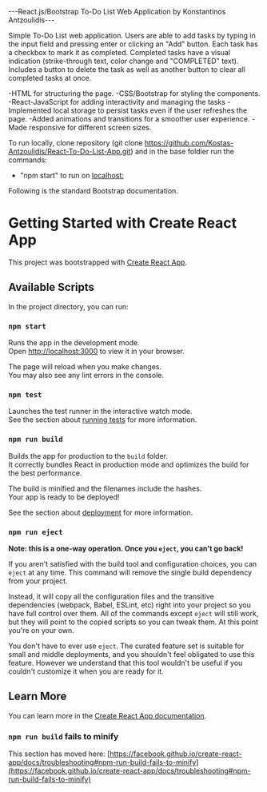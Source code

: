 ---React.js/Bootstrap To-Do List Web Application by Konstantinos Antzoulidis---

Simple To-Do List web application. Users are able to add tasks by typing in the input field and pressing enter or clicking an "Add" button.
Each task has a checkbox to mark it as completed. Completed tasks have a visual indication (strike-through text, color change and "COMPLETED" text). 
Includes a button to delete the task as well as another button to clear all completed tasks at once.

-HTML for structuring the page.
-CSS/Bootstrap for styling the components.
-React-JavaScript for adding interactivity and managing the tasks
-Implemented local storage to persist tasks even if the user refreshes the page.
-Added animations and transitions for a smoother user experience.
-Made responsive for different screen sizes.

To run locally, clone repository (git clone https://github.com/Kostas-Antzoulidis/React-To-Do-List-App.git) and in the base foldier run the commands:
  - "npm start" to run on [localhost:](http://localhost:3000)

Following is the standard Bootstrap documentation.

# Getting Started with Create React App

This project was bootstrapped with [Create React App](https://github.com/facebook/create-react-app).

## Available Scripts

In the project directory, you can run:

### `npm start`

Runs the app in the development mode.\
Open [http://localhost:3000](http://localhost:3000) to view it in your browser.

The page will reload when you make changes.\
You may also see any lint errors in the console.

### `npm test`

Launches the test runner in the interactive watch mode.\
See the section about [running tests](https://facebook.github.io/create-react-app/docs/running-tests) for more information.

### `npm run build`

Builds the app for production to the `build` folder.\
It correctly bundles React in production mode and optimizes the build for the best performance.

The build is minified and the filenames include the hashes.\
Your app is ready to be deployed!

See the section about [deployment](https://facebook.github.io/create-react-app/docs/deployment) for more information.

### `npm run eject`

**Note: this is a one-way operation. Once you `eject`, you can't go back!**

If you aren't satisfied with the build tool and configuration choices, you can `eject` at any time. This command will remove the single build dependency from your project.

Instead, it will copy all the configuration files and the transitive dependencies (webpack, Babel, ESLint, etc) right into your project so you have full control over them. All of the commands except `eject` will still work, but they will point to the copied scripts so you can tweak them. At this point you're on your own.

You don't have to ever use `eject`. The curated feature set is suitable for small and middle deployments, and you shouldn't feel obligated to use this feature. However we understand that this tool wouldn't be useful if you couldn't customize it when you are ready for it.

## Learn More

You can learn more in the [Create React App documentation](https://facebook.github.io/create-react-app/docs/getting-started).

### `npm run build` fails to minify

This section has moved here: [https://facebook.github.io/create-react-app/docs/troubleshooting#npm-run-build-fails-to-minify](https://facebook.github.io/create-react-app/docs/troubleshooting#npm-run-build-fails-to-minify)
